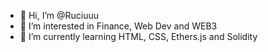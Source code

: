 - 👋 Hi, I’m @Ruciuuu
- 👀 I’m interested in Finance, Web Dev and WEB3
- 🌱 I’m currently learning HTML, CSS, Ethers.js and Solidity


